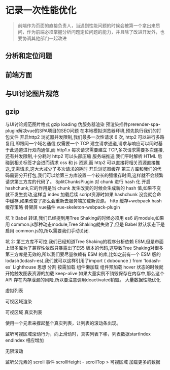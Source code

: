 # 记录一次性能优化
> 前端作为页面的直接负责人，当遇到性能问题的时候会被第一个拿出来质问，作为前端必须掌握分析问题定位问题的能力，并且除了改进开发外，也要协调其他部门一起改进
## 分析和定位问题
## 前端方面
## 与UI讨论图片规范
## gzip












与UI讨论规范图片格式
gzip
loading
伪服务器渲染
预渲染插件prerender-spa-plugin解决vue的SPA项目的SEO问题
在本地模拟浏览器环境,预先执行我们的打包文件
开启http2
浏览器并发限制,我们最多一次性请求 6 次,
http2 可以进行多路复用,即跟同一个域名通信,仅需要一个 TCP 建立请求通道,请求与响应可以同时基于此通道进行双向通信,而 http1.x 每次请求需要建立 TCP,多次请求需要多次连接,还有并发限制,十分耗时
http2 可以头部压缩
服务端推送
我们平时解析 HTML 后碰到相关标签才会进而请求 css 和 js 资源,而 http2 可以直接将相关资源直接推送,无需请求,这大大减少了多次请求的耗时
开启浏览器缓存
第三方库和我们的代码需要分开打包,我们可以给第三方库设置一个较长的强缓存时间,这样就不会频繁请求第三方库的代码了。
SplitChunksPlugin
对 chunk 进行 hash 化
开启 hashchunk,它的作用是当 chunk 发生改变的时候会生成新的 hash 值,如果不变就不发生变动,这样当 index 加载后续 script资源时如果 hashchunk 没变就会命中缓存,如果改变了那么会重新去服务端加载新资源。
http 缓存+webpack hash 缓存策略
骨架屏
vue插件 vue-skeleton-webpack-plugin

坑 1: Babel 转译,我们已经提到用Tree Shaking的时候必须用 es6 的module,如果用 common.js那种动态module,Tree Shaking就失效了,但是 Babel 默认状态下是启用 common.js的,所以需要我们手动关闭.

坑 2: 第三方库不可控,我们已经知道Tree Shaking的程序分析依赖 ESM,但是市面上很多库为了兼容性依然只暴露出了ES5 版本的代码,这导致Tree Shaking对很多第三方库是无效的,所以我们要尽量依赖有 ESM 的库,比如之前有一个 ESM 版的 lodash(lodash-es),我们就可以这样引用了import { dobounce } from 'lodash-es'
Lighthouse
思想 分割 按需加载
组件懒加载 组件预加载
 hover 状态的时候就开始触发图表资源的加载
 keep-alive
 如果大量实例不销毁保存在内存中,那么这个 API 存在内存泄漏的风险,所以要注意调用deactivated销毁。
 大量数据性能优化


 虚拟列表

可视区域渲染

可视区域 真实列表

使用一个元素来撑起整个真实列表，让列表的滚动条出现。

监听可视区域滚动行为，向上滑动时，真实列表下移，列表数据startIndex endIndex 相应增加

无限滚动

监听父元素的 scroll 事件
scrollHeight - scrollTop > 可视区域 加载更多的数据